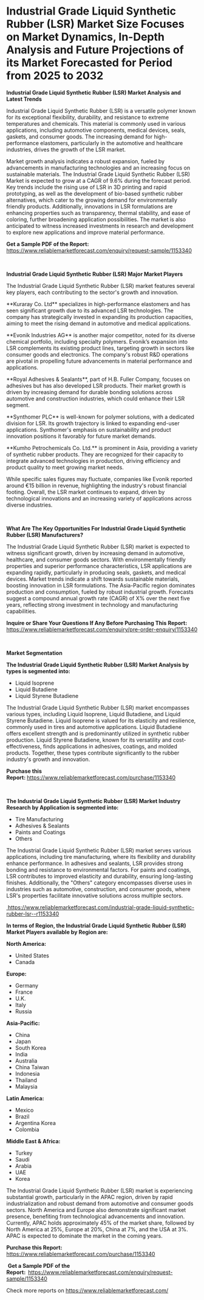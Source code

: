 <p><h1>Industrial Grade Liquid Synthetic Rubber (LSR) Market Size Focuses on Market Dynamics, In-Depth Analysis and Future Projections of its Market Forecasted for Period from 2025 to 2032</h1></p><p><strong>Industrial Grade Liquid Synthetic Rubber (LSR) Market Analysis and Latest Trends</strong></p>
<p><p>Industrial Grade Liquid Synthetic Rubber (LSR) is a versatile polymer known for its exceptional flexibility, durability, and resistance to extreme temperatures and chemicals. This material is commonly used in various applications, including automotive components, medical devices, seals, gaskets, and consumer goods. The increasing demand for high-performance elastomers, particularly in the automotive and healthcare industries, drives the growth of the LSR market.</p><p>Market growth analysis indicates a robust expansion, fueled by advancements in manufacturing technologies and an increasing focus on sustainable materials. The Industrial Grade Liquid Synthetic Rubber (LSR) Market is expected to grow at a CAGR of 9.6% during the forecast period. Key trends include the rising use of LSR in 3D printing and rapid prototyping, as well as the development of bio-based synthetic rubber alternatives, which cater to the growing demand for environmentally friendly products. Additionally, innovations in LSR formulations are enhancing properties such as transparency, thermal stability, and ease of coloring, further broadening application possibilities. The market is also anticipated to witness increased investments in research and development to explore new applications and improve material performance.</p></p>
<p><strong>Get a Sample PDF of the Report:&nbsp;</strong> <a href="https://www.reliablemarketforecast.com/enquiry/request-sample/1153340?utm_campaign=2260&utm_medium=2&utm_source=Github&utm_content=ia&utm_term=05022025&utm_id=industrial-grade-liquid-synthetic-rubber-lsr">https://www.reliablemarketforecast.com/enquiry/request-sample/1153340</a></p>
<p>&nbsp;</p>
<p><strong>Industrial Grade Liquid Synthetic Rubber (LSR) Major Market Players</strong></p>
<p><p>The Industrial Grade Liquid Synthetic Rubber (LSR) market features several key players, each contributing to the sector's growth and innovation. </p><p>**Kuraray Co. Ltd** specializes in high-performance elastomers and has seen significant growth due to its advanced LSR technologies. The company has strategically invested in expanding its production capacities, aiming to meet the rising demand in automotive and medical applications. </p><p>**Evonik Industries AG** is another major competitor, noted for its diverse chemical portfolio, including specialty polymers. Evonik’s expansion into LSR complements its existing product lines, targeting growth in sectors like consumer goods and electronics. The company's robust R&D operations are pivotal in propelling future advancements in material performance and applications.</p><p>**Royal Adhesives & Sealants**, part of H.B. Fuller Company, focuses on adhesives but has also developed LSR products. Their market growth is driven by increasing demand for durable bonding solutions across automotive and construction industries, which could enhance their LSR segment.</p><p>**Synthomer PLC** is well-known for polymer solutions, with a dedicated division for LSR. Its growth trajectory is linked to expanding end-user applications. Synthomer's emphasis on sustainability and product innovation positions it favorably for future market demands.</p><p>**Kumho Petrochemicals Co. Ltd.** is prominent in Asia, providing a variety of synthetic rubber products. They are recognized for their capacity to integrate advanced technologies in production, driving efficiency and product quality to meet growing market needs.</p><p>While specific sales figures may fluctuate, companies like Evonik reported around €15 billion in revenue, highlighting the industry's robust financial footing. Overall, the LSR market continues to expand, driven by technological innovations and an increasing variety of applications across diverse industries.</p></p>
<p>&nbsp;</p>
<p><strong>What Are The Key Opportunities For Industrial Grade Liquid Synthetic Rubber (LSR) Manufacturers?</strong></p>
<p><p>The Industrial Grade Liquid Synthetic Rubber (LSR) market is expected to witness significant growth, driven by increasing demand in automotive, healthcare, and consumer goods sectors. With environmentally friendly properties and superior performance characteristics, LSR applications are expanding rapidly, particularly in producing seals, gaskets, and medical devices. Market trends indicate a shift towards sustainable materials, boosting innovation in LSR formulations. The Asia-Pacific region dominates production and consumption, fueled by robust industrial growth. Forecasts suggest a compound annual growth rate (CAGR) of X% over the next five years, reflecting strong investment in technology and manufacturing capabilities.</p></p>
<p><strong>Inquire or Share Your Questions If Any Before Purchasing This Report:</strong> <a href="https://www.reliablemarketforecast.com/enquiry/pre-order-enquiry/1153340?utm_campaign=2260&utm_medium=2&utm_source=Github&utm_content=ia&utm_term=05022025&utm_id=industrial-grade-liquid-synthetic-rubber-lsr">https://www.reliablemarketforecast.com/enquiry/pre-order-enquiry/1153340</a></p>
<p>&nbsp;</p>
<p><strong>Market Segmentation</strong></p>
<p><strong>The Industrial Grade Liquid Synthetic Rubber (LSR) Market Analysis by types is segmented into:</strong></p>
<p><ul><li>Liquid Isoprene</li><li>Liquid Butadiene</li><li>Liquid Styrene Butadiene</li></ul></p>
<p><p>The Industrial Grade Liquid Synthetic Rubber (LSR) market encompasses various types, including Liquid Isoprene, Liquid Butadiene, and Liquid Styrene Butadiene. Liquid Isoprene is valued for its elasticity and resilience, commonly used in tires and automotive applications. Liquid Butadiene offers excellent strength and is predominantly utilized in synthetic rubber production. Liquid Styrene Butadiene, known for its versatility and cost-effectiveness, finds applications in adhesives, coatings, and molded products. Together, these types contribute significantly to the rubber industry's growth and innovation.</p></p>
<p><strong>Purchase this Report:&nbsp;</strong><a href="https://www.reliablemarketforecast.com/purchase/1153340?utm_campaign=2260&utm_medium=2&utm_source=Github&utm_content=ia&utm_term=05022025&utm_id=industrial-grade-liquid-synthetic-rubber-lsr">https://www.reliablemarketforecast.com/purchase/1153340</a></p>
<p>&nbsp;</p>
<p><strong>The Industrial Grade Liquid Synthetic Rubber (LSR) Market Industry Research by Application is segmented into:</strong></p>
<p><ul><li>Tire Manufacturing</li><li>Adhesives & Sealants</li><li>Paints and Coatings</li><li>Others</li></ul></p>
<p><p>The Industrial Grade Liquid Synthetic Rubber (LSR) market serves various applications, including tire manufacturing, where its flexibility and durability enhance performance. In adhesives and sealants, LSR provides strong bonding and resistance to environmental factors. For paints and coatings, LSR contributes to improved elasticity and durability, ensuring long-lasting finishes. Additionally, the "Others" category encompasses diverse uses in industries such as automotive, construction, and consumer goods, where LSR's properties facilitate innovative solutions across multiple sectors.</p></p>
<p><a href="https://www.reliablemarketforecast.com/industrial-grade-liquid-synthetic-rubber-lsr--r1153340?utm_campaign=2260&utm_medium=2&utm_source=Github&utm_content=ia&utm_term=05022025&utm_id=industrial-grade-liquid-synthetic-rubber-lsr">&nbsp;https://www.reliablemarketforecast.com/industrial-grade-liquid-synthetic-rubber-lsr--r1153340</a></p>
<p><strong>In terms of Region, the Industrial Grade Liquid Synthetic Rubber (LSR) Market Players available by Region are:</strong></p>
<p>
    <p> <strong> North America: </strong>
        <ul>
            <li>United States</li>
            <li>Canada</li>
        </ul>
        </p> 
    <p> <strong> Europe: </strong>
        <ul>
            <li>Germany</li>
            <li>France</li>
            <li>U.K.</li>
            <li>Italy</li>
            <li>Russia</li>
        </ul>
        </p> 
    <p> <strong> Asia-Pacific: </strong>
        <ul>
            <li>China</li>
            <li>Japan</li>
            <li>South Korea</li>
            <li>India</li>
            <li>Australia</li>
            <li>China Taiwan</li>
            <li>Indonesia</li>
            <li>Thailand</li>
            <li>Malaysia</li>
        </ul>
        </p> 
    <p> <strong> Latin America: </strong>
        <ul>
            <li>Mexico</li>
            <li>Brazil</li>
            <li>Argentina Korea</li>
            <li>Colombia</li>
        </ul>
        </p> 
    <p> <strong> Middle East & Africa: </strong>
        <ul>
            <li>Turkey</li>
            <li>Saudi</li>
            <li>Arabia</li>
            <li>UAE</li>
            <li>Korea</li>
        </ul>
    </p>
    </p>
<p><p>The Industrial Grade Liquid Synthetic Rubber (LSR) market is experiencing substantial growth, particularly in the APAC region, driven by rapid industrialization and robust demand from automotive and consumer goods sectors. North America and Europe also demonstrate significant market presence, benefiting from technological advancements and innovation. Currently, APAC holds approximately 45% of the market share, followed by North America at 25%, Europe at 20%, China at 7%, and the USA at 3%. APAC is expected to dominate the market in the coming years.</p></p>
<p><strong>Purchase this Report: </strong><a href="https://www.reliablemarketforecast.com/purchase/1153340?utm_campaign=2260&utm_medium=2&utm_source=Github&utm_content=ia&utm_term=05022025&utm_id=industrial-grade-liquid-synthetic-rubber-lsr">https://www.reliablemarketforecast.com/purchase/1153340</a></p>
<p>&nbsp;<strong>Get a Sample PDF of the Report:&nbsp;&nbsp;</strong><a href="https://www.reliablemarketforecast.com/enquiry/request-sample/1153340?utm_campaign=2260&utm_medium=2&utm_source=Github&utm_content=ia&utm_term=05022025&utm_id=industrial-grade-liquid-synthetic-rubber-lsr">https://www.reliablemarketforecast.com/enquiry/request-sample/1153340</a></p>
<p><strong></strong></p>
<p>Check more reports on <a href="https://www.reliablemarketforecast.com/?utm_campaign=2260&utm_medium=2&utm_source=Github&utm_content=ia&utm_term=05022025&utm_id=industrial-grade-liquid-synthetic-rubber-lsr">https://www.reliablemarketforecast.com/</a></p>